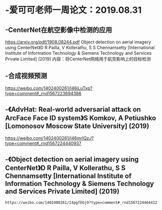 # -爱可可老师一周论文：2019.08.31
## -CenterNet在航空影像中检测的应用
  https://arxiv.org/pdf/1908.08244.pdf
  Object detection on aerial imagery using CenterNet》D R Pailla, V Kollerathu, S S Chennamsetty [International Institute of     Information Technology & Siemens Technology and Services Private Limited] (2019)
内容：将CenterNet网络用于航空影响上的目标检测
## -合成视频预测
  https://weibo.com/1402400261/I46iLuTxp?type=comment#_rnd1567223694386 

## -《AdvHat: Real-world adversarial attack on ArcFace Face ID system》S Komkov, A Petiushko [Lomonosov Moscow State University] (2019) 
  https://weibo.com/1402400261/I46mrlQzJ?type=comment#_rnd1567224440937
  
  ## -《Object detection on aerial imagery using CenterNet》D R Pailla, V Kollerathu, S S Chennamsetty [International Institute of Information Technology & Siemens Technology and Services Private Limited] (2019) 
    https://weibo.com/1402400261/I4pgfEGj9?type=comment#_rnd1567224464412
